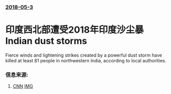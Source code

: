 ### [2018-05-3](/news/2018/05/3/index.md)

##### 
# 印度西北部遭受2018年印度沙尘暴 Indian dust storms 

Fierce winds and lightening strikes created by a powerful dust storm have killed at least 81 people in northwestern India, according to local authorities.


### 信息来源:

1. [CNN](https://edition.cnn.com/2018/05/03/asia/india-dust-storms-intl/index.html) [IMG](https://cdn.cnn.com/cnnnext/dam/assets/180503085148-01-india-dust-storm-0502-super-tease.jpg)
